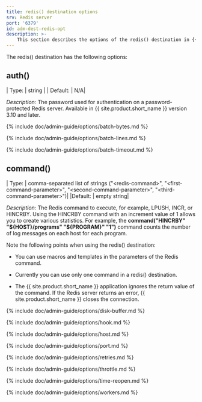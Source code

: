 ```yaml
---
title: redis() destination options
srv: Redis server
port: '6379'
id: adm-dest-redis-opt
description: >-
	This section describes the options of the redis() destination in {{ site.product.short_name }}.
---
```


The redis() destination has the following options:

## auth()

|  Type:  | string |
| Default: |  N/A|

*Description:* The password used for authentication on a
password-protected Redis server. Available in {{ site.product.short_name }} version 3.10
and later.

{% include doc/admin-guide/options/batch-bytes.md %}

{% include doc/admin-guide/options/batch-lines.md %}

{% include doc/admin-guide/options/batch-timeout.md %}

## command()

|  Type:  |    comma-separated list of strings (\"\<redis-command\>\", \"\<first-command-parameter\>\", \"\<second-command-parameter\>\", \"\<third-command-parameter\>\")|
|Default: |  empty string|

*Description:* The Redis command to
execute, for example, LPUSH, INCR, or HINCRBY. Using the HINCRBY command
with an increment value of 1 allows you to create various statistics.
For example, the **command("HINCRBY" "${HOST}/programs"
"${PROGRAM}" "1")** command counts the number of log messages on
each host for each program.

Note the following points when using the redis() destination:

- You can use macros and templates in the parameters of the Redis
    command.

- Currently you can use only one command in a redis() destination.

- The {{ site.product.short_name }} application ignores the return value of the
    command. If the Redis server returns an error, {{ site.product.short_name }} closes
    the connection.

{% include doc/admin-guide/options/disk-buffer.md %}

{% include doc/admin-guide/options/hook.md %}

{% include doc/admin-guide/options/host.md %}

{% include doc/admin-guide/options/port.md %}

{% include doc/admin-guide/options/retries.md %}

{% include doc/admin-guide/options/throttle.md %}

{% include doc/admin-guide/options/time-reopen.md %}

{% include doc/admin-guide/options/workers.md %}
